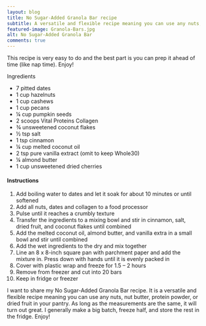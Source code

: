 ```yaml
---
layout: blog
title: No Sugar-Added Granola Bar recipe
subtitle: A versatile and flexible recipe meaning you can use any nuts, nut butter, protein powder, or dried fruit in your pantry
featured-image: Granola-Bars.jpg
alt: No Sugar-Added Granola Bar
comments: true
---
```

This recipe is very easy to do and the best part is you can prep it ahead of time (like nap time). Enjoy!

Ingredients

* 7 pitted dates
* 1 cup hazelnuts
* 1 cup cashews
* 1 cup pecans
* ¼ cup pumpkin seeds
* 2 scoops Vital Proteins Collagen
* ¾ unsweetened coconut flakes
* ½ tsp salt
* 1 tsp cinnamon
* ¼ cup melted coconut oil
* 2 tsp pure vanilla extract (omit to keep Whole30)
* ¼ almond butter
* 1 cup unsweetened dried cherries


#### Instructions
1. Add boiling water to dates and let it soak for about 10 minutes or until softened
2. Add all nuts, dates and collagen to a food processor
3. Pulse until it reaches a crumbly texture
4. Transfer the ingredients to a mixing bowl and stir in cinnamon, salt, dried fruit, and coconut flakes until combined
5. Add the melted coconut oil, almond butter, and vanilla extra in a small bowl and stir until combined
6. Add the wet ingredients to the dry and mix together
7. Line an 8 x 8-inch square pan with parchment paper and add the mixture in. Press down with hands until it is evenly packed in
8. Cover with plastic wrap and freeze for 1.5 – 2 hours
9. Remove from freezer and cut into 20 bars
10. Keep in fridge or freezer


I want to share my No Sugar-Added Granola Bar recipe. It is a versatile and flexible recipe meaning you can use any nuts, nut butter, protein powder, or dried fruit in your pantry. As long as the measurements are the same, it will turn out great. I generally make a big batch, freeze half, and store the rest in the fridge. Enjoy!
